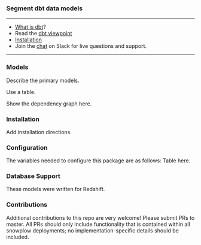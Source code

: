 ### Segment dbt data models

---
- [What is dbt](https://dbt.readme.io/docs/overview)?
- Read the [dbt viewpoint](https://dbt.readme.io/docs/viewpoint)
- [Installation](https://dbt.readme.io/docs/installation)
- Join the [chat](http://ac-slackin.herokuapp.com/) on Slack for live questions and support.

---

### Models
Describe the primary models.

Use a table.

Show the dependency graph here.

### Installation
Add installation directions.

### Configuration
The variables needed to configure this package are as follows:
Table here.


### Database Support
These models were written for Redshift.

### Contributions
Additional contributions to this repo are very welcome!
Please submit PRs to master.
All PRs should only include functionality that is contained within all
snowplow deployments; no implementation-specific details should be included.